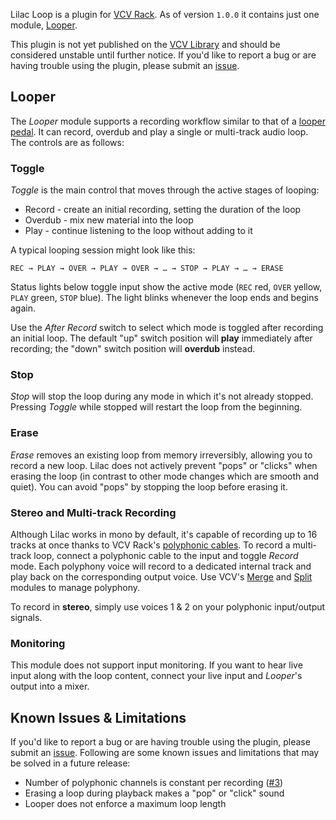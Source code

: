 Lilac Loop is a plugin for [VCV Rack](https://vcvrack.com/). As of version `1.0.0` it contains just one module, [Looper](#looper).

This plugin is not yet published on the [VCV Library](https://library.vcvrack.com/) and should be considered unstable until further notice. If you'd like to report a bug or are having trouble using the plugin, please submit an [issue](https://github.com/grough/club-soda-vcv/issues).

## Looper

The _Looper_ module supports a recording workflow similar to that of a [looper pedal](https://en.wikipedia.org/wiki/Live_looping). It can record, overdub and play a single or multi-track audio loop. The controls are as follows:

### Toggle

_Toggle_ is the main control that moves through the active stages of looping:

- Record - create an initial recording, setting the duration of the loop
- Overdub - mix new material into the loop
- Play - continue listening to the loop without adding to it

A typical looping session might look like this:

```
REC → PLAY → OVER → PLAY → OVER → … → STOP → PLAY → … → ERASE
```

Status lights below toggle input show the active mode (`REC` red, `OVER` yellow, `PLAY` green, `STOP` blue). The light blinks whenever the loop ends and begins again.

Use the _After Record_ switch to select which mode is toggled after recording an initial loop. The default "up" switch position will **play** immediately after recording; the "down" switch position will **overdub** instead.

### Stop

_Stop_ will stop the loop during any mode in which it's not already stopped. Pressing _Toggle_ while stopped will restart the loop from the beginning.

### Erase

_Erase_ removes an existing loop from memory irreversibly, allowing you to record a new loop. Lilac does not actively prevent "pops" or "clicks" when erasing the loop (in contrast to other mode changes which are smooth and quiet). You can avoid "pops" by stopping the loop before erasing it.

### Stereo and Multi-track Recording

Although Lilac works in mono by default, it's capable of recording up to 16 tracks at once thanks to VCV Rack's [polyphonic cables](https://vcvrack.com/manual/Polyphony). To record a multi-track loop, connect a polyphonic cable to the input and toggle _Record_ mode. Each polyphony voice will record to a dedicated internal track and play back on the corresponding output voice. Use VCV's [Merge](https://library.vcvrack.com/Fundamental/Merge) and [Split](https://library.vcvrack.com/Fundamental/Split) modules to manage polyphony.

To record in **stereo**, simply use voices 1 & 2 on your polyphonic input/output signals.

### Monitoring

This module does not support input monitoring. If you want to hear live input along with the loop content, connect your live input and _Looper_'s output into a mixer.

## Known Issues & Limitations

If you'd like to report a bug or are having trouble using the plugin, please submit an [issue](https://github.com/grough/club-soda-vcv/issues). Following are some known issues and limitations that may be solved in a future release:

- Number of polyphonic channels is constant per recording ([#3](https://github.com/grough/lilac-loop-vcv/issues/3))
- Erasing a loop during playback makes a "pop" or "click" sound
- Looper does not enforce a maximum loop length
